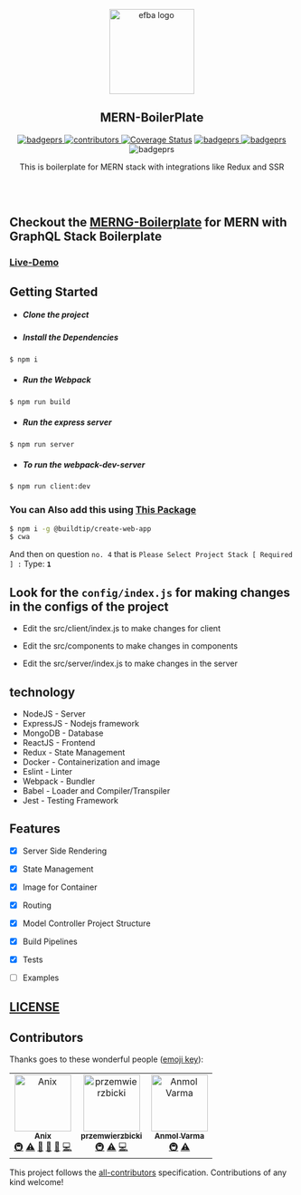 <p align="center">

  <img alt="efba logo" src="https://i.ibb.co/T42LYgn/MERNG-1.png" width="150px" />

</p>
<h2 align="center">MERN-BoilerPlate</h2>

<p align="center">

 <a href="https://travis-ci.org/anikethsaha/MERN-Boilerplate/branches">
    <img alt="badgeprs" src="https://travis-ci.org/anikethsaha/MERN-Boilerplate.svg?branch=master" />
  </a>
   <a href="#contributors">
    <img alt="contributors" src="https://img.shields.io/badge/all_contributors-1-orange.svg?style=flat-square" />
  </a>
<a href='https://coveralls.io/github/anikethsaha/MERN-Boilerplate?branch=master'><img src='https://coveralls.io/repos/github/anikethsaha/MERN-Boilerplate/badge.svg?branch=master' alt='Coverage Status' /></a>

  <a href="https://dependabot.com/">
    <img alt="badgeprs" src="https://badgen.net/badge/Dependabot/enabled/green?icon=dependabot" />
  </a>
  <a href="https://opensource.org/licenses/MIT">
    <img alt="badgeprs" src="https://img.shields.io/badge/License-MIT-yellow.svg" />
  </a>
  <img alt="badgeprs" src="https://img.shields.io/badge/PRs-Welcome-green.svg" />
</p>

<p align="center">
  This is boilerplate for MERN stack with integrations like Redux and SSR
</p>
<br><br>

 ## Checkout the  [MERNG-Boilerplate](https://github.com/anikethsaha/MERNG-BoilerPlate) for MERN with GraphQL Stack Boilerplate

### [Live-Demo](https://aqueous-ravine-35625.herokuapp.com/)

## Getting Started
- ##### Clone the project
- ##### Install the Dependencies
```bash
$ npm i
```
- ##### Run the Webpack
```bash
$ npm run build
```
- ##### Run the express server
```bash
$ npm run server
```
- ##### To run the webpack-dev-server
```bash
$ npm run client:dev
```

### You can Also add this using [This Package](https://www.npmjs.com/package/@buildtip/create-web-app)
```bash
$ npm i -g @buildtip/create-web-app
$ cwa

```
And then on question `no. 4` that is `Please Select Project Stack [ Required ] :` Type: **`1`**




## Look for the `config/index.js` for making changes in the configs of the project
- Edit the src/client/index.js to make changes for client

- Edit the src/components to make changes in components

- Edit the src/server/index.js to make changes in the server



## technology
- NodeJS - Server
- ExpressJS - Nodejs framework
- MongoDB - Database
- ReactJS - Frontend
- Redux - State Management
- Docker - Containerization and image
- Eslint - Linter
- Webpack - Bundler
- Babel - Loader and Compiler/Transpiler
- Jest - Testing Framework


## Features
- [x] Server Side Rendering
- [x] State Management
- [x] Image for Container
- [x] Routing
- [x] Model Controller Project Structure
- [X] Build Pipelines
- [X] Tests
- [ ] Examples


## [LICENSE](https://github.com/anikethsaha/MERN-Boilerplate/blob/master/LICENSE)


## Contributors

Thanks goes to these wonderful people ([emoji key](https://allcontributors.org/docs/en/emoji-key)):

<!-- ALL-CONTRIBUTORS-LIST:START - Do not remove or modify this section -->
<!-- prettier-ignore -->
<table>
  <tr>
    <td align="center"><a href="http://anikethsaha.github.io"><img src="https://avatars1.githubusercontent.com/u/26347874?v=4" width="100px;" alt="Anix"/><br /><sub><b>Anix</b></sub></a><br /><a href="#infra-anikethsaha" title="Infrastructure (Hosting, Build-Tools, etc)">🚇</a> <a href="https://github.com/anikethsaha/MERN-Boilerplate/commits?author=anikethsaha" title="Tests">⚠️</a> <a href="#ideas-anikethsaha" title="Ideas, Planning, & Feedback">🤔</a> <a href="#maintenance-anikethsaha" title="Maintenance">🚧</a> <a href="#design-anikethsaha" title="Design">🎨</a> <a href="https://github.com/anikethsaha/MERN-Boilerplate/commits?author=anikethsaha" title="Code">💻</a></td>
    <td align="center"><a href="https://github.com/przemwierzbicki"><img src="https://avatars2.githubusercontent.com/u/47298942?v=4" width="100px;" alt="przemwierzbicki"/><br /><sub><b>przemwierzbicki</b></sub></a><br /><a href="#infra-przemwierzbicki" title="Infrastructure (Hosting, Build-Tools, etc)">🚇</a> <a href="https://github.com/anikethsaha/MERN-Boilerplate/commits?author=przemwierzbicki" title="Tests">⚠️</a> <a href="https://github.com/anikethsaha/MERN-Boilerplate/commits?author=przemwierzbicki" title="Code">💻</a></td>
    <td align="center"><a href="https://github.com/anmol5varma"><img src="https://avatars2.githubusercontent.com/u/11690393?v=4" width="100px;" alt="Anmol Varma"/><br /><sub><b>Anmol Varma</b></sub></a><br /><a href="#infra-anmol5varma" title="Infrastructure (Hosting, Build-Tools, etc)">🚇</a> <a href="https://github.com/anikethsaha/MERN-Boilerplate/commits?author=anmol5varma" title="Tests">⚠️</a></td>
  </tr>
</table>

<!-- ALL-CONTRIBUTORS-LIST:END -->

This project follows the [all-contributors](https://github.com/all-contributors/all-contributors) specification. Contributions of any kind welcome!
